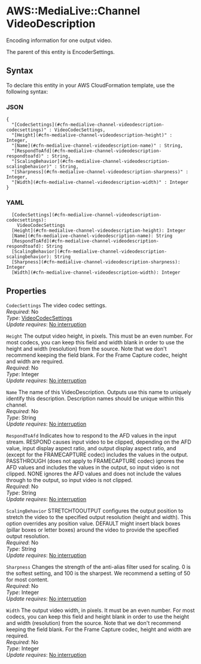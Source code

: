 # AWS::MediaLive::Channel VideoDescription<a name="aws-properties-medialive-channel-videodescription"></a>

Encoding information for one output video\.

The parent of this entity is EncoderSettings\.

## Syntax<a name="aws-properties-medialive-channel-videodescription-syntax"></a>

To declare this entity in your AWS CloudFormation template, use the following syntax:

### JSON<a name="aws-properties-medialive-channel-videodescription-syntax.json"></a>

```
{
  "[CodecSettings](#cfn-medialive-channel-videodescription-codecsettings)" : VideoCodecSettings,
  "[Height](#cfn-medialive-channel-videodescription-height)" : Integer,
  "[Name](#cfn-medialive-channel-videodescription-name)" : String,
  "[RespondToAfd](#cfn-medialive-channel-videodescription-respondtoafd)" : String,
  "[ScalingBehavior](#cfn-medialive-channel-videodescription-scalingbehavior)" : String,
  "[Sharpness](#cfn-medialive-channel-videodescription-sharpness)" : Integer,
  "[Width](#cfn-medialive-channel-videodescription-width)" : Integer
}
```

### YAML<a name="aws-properties-medialive-channel-videodescription-syntax.yaml"></a>

```
  [CodecSettings](#cfn-medialive-channel-videodescription-codecsettings): 
    VideoCodecSettings
  [Height](#cfn-medialive-channel-videodescription-height): Integer
  [Name](#cfn-medialive-channel-videodescription-name): String
  [RespondToAfd](#cfn-medialive-channel-videodescription-respondtoafd): String
  [ScalingBehavior](#cfn-medialive-channel-videodescription-scalingbehavior): String
  [Sharpness](#cfn-medialive-channel-videodescription-sharpness): Integer
  [Width](#cfn-medialive-channel-videodescription-width): Integer
```

## Properties<a name="aws-properties-medialive-channel-videodescription-properties"></a>

`CodecSettings`  <a name="cfn-medialive-channel-videodescription-codecsettings"></a>
The video codec settings\.  
*Required*: No  
*Type*: [VideoCodecSettings](aws-properties-medialive-channel-videocodecsettings.md)  
*Update requires*: [No interruption](https://docs.aws.amazon.com/AWSCloudFormation/latest/UserGuide/using-cfn-updating-stacks-update-behaviors.html#update-no-interrupt)

`Height`  <a name="cfn-medialive-channel-videodescription-height"></a>
The output video height, in pixels\. This must be an even number\. For most codecs, you can keep this field and width blank in order to use the height and width \(resolution\) from the source\. Note that we don't recommend keeping the field blank\. For the Frame Capture codec, height and width are required\.  
*Required*: No  
*Type*: Integer  
*Update requires*: [No interruption](https://docs.aws.amazon.com/AWSCloudFormation/latest/UserGuide/using-cfn-updating-stacks-update-behaviors.html#update-no-interrupt)

`Name`  <a name="cfn-medialive-channel-videodescription-name"></a>
The name of this VideoDescription\. Outputs use this name to uniquely identify this description\. Description names should be unique within this channel\.  
*Required*: No  
*Type*: String  
*Update requires*: [No interruption](https://docs.aws.amazon.com/AWSCloudFormation/latest/UserGuide/using-cfn-updating-stacks-update-behaviors.html#update-no-interrupt)

`RespondToAfd`  <a name="cfn-medialive-channel-videodescription-respondtoafd"></a>
Indicates how to respond to the AFD values in the input stream\. RESPOND causes input video to be clipped, depending on the AFD value, input display aspect ratio, and output display aspect ratio, and \(except for the FRAMECAPTURE codec\) includes the values in the output\. PASSTHROUGH \(does not apply to FRAMECAPTURE codec\) ignores the AFD values and includes the values in the output, so input video is not clipped\. NONE ignores the AFD values and does not include the values through to the output, so input video is not clipped\.  
*Required*: No  
*Type*: String  
*Update requires*: [No interruption](https://docs.aws.amazon.com/AWSCloudFormation/latest/UserGuide/using-cfn-updating-stacks-update-behaviors.html#update-no-interrupt)

`ScalingBehavior`  <a name="cfn-medialive-channel-videodescription-scalingbehavior"></a>
STRETCHTOOUTPUT configures the output position to stretch the video to the specified output resolution \(height and width\)\. This option overrides any position value\. DEFAULT might insert black boxes \(pillar boxes or letter boxes\) around the video to provide the specified output resolution\.  
*Required*: No  
*Type*: String  
*Update requires*: [No interruption](https://docs.aws.amazon.com/AWSCloudFormation/latest/UserGuide/using-cfn-updating-stacks-update-behaviors.html#update-no-interrupt)

`Sharpness`  <a name="cfn-medialive-channel-videodescription-sharpness"></a>
Changes the strength of the anti\-alias filter used for scaling\. 0 is the softest setting, and 100 is the sharpest\. We recommend a setting of 50 for most content\.  
*Required*: No  
*Type*: Integer  
*Update requires*: [No interruption](https://docs.aws.amazon.com/AWSCloudFormation/latest/UserGuide/using-cfn-updating-stacks-update-behaviors.html#update-no-interrupt)

`Width`  <a name="cfn-medialive-channel-videodescription-width"></a>
The output video width, in pixels\. It must be an even number\. For most codecs, you can keep this field and height blank in order to use the height and width \(resolution\) from the source\. Note that we don't recommend keeping the field blank\. For the Frame Capture codec, height and width are required\.  
*Required*: No  
*Type*: Integer  
*Update requires*: [No interruption](https://docs.aws.amazon.com/AWSCloudFormation/latest/UserGuide/using-cfn-updating-stacks-update-behaviors.html#update-no-interrupt)